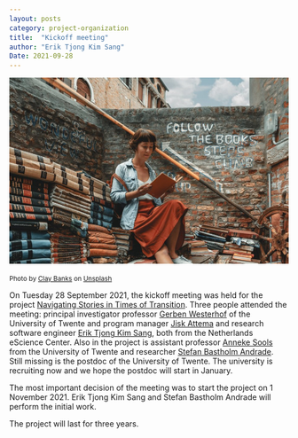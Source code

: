 ```yaml
---
layout: posts
category: project-organization
title:  "Kickoff meeting"
author: "Erik Tjong Kim Sang"
Date: 2021-09-28
---
```


![Photo by Clay Banks on Unsplash](/assets/images/clay-banks-TRGRf4LvMdQ-unsplash.jpg)

<small>Photo by [Clay Banks](https://unsplash.com/@claybanks?utm_source=unsplash&utm_medium=referral&utm_content=creditCopyText) on [Unsplash](https://unsplash.com/s/photos/research?utm_source=unsplash&utm_medium=referral&utm_content=creditCopyText)</small>
  

On Tuesday 28 September 2021, the kickoff meeting was held for the project [Navigating Stories in Times of Transition](https://navigating-stories.github.io/notebooks/). Three people attended the meeting: principal investigator professor [Gerben Westerhof](https://people.utwente.nl/g.j.westerhof) of the University of Twente and program manager [Jisk Attema](https://www.esciencecenter.nl/team/dr-jisk-attema/) and research software engineer [Erik Tjong Kim Sang](https://www.esciencecenter.nl/team/dr-erik-tjong-kim-sang/), both from the Netherlands eScience Center. Also in the project is assistant professor [Anneke Sools](https://people.utwente.nl/a.m.sools) from the University of Twente and researcher [Stefan Bastholm Andrade](https://www.vive.dk/da/medarbejdere/stefan-bastholm-andrade-1634/). Still missing is the postdoc of the University of Twente. The university is recruiting now and we hope the postdoc will start in January.

The most important decision of the meeting was to start the project on 1 November 2021. Erik Tjong Kim Sang and Stefan Bastholm Andrade will perform the initial work.
	
The project will last for three years.
